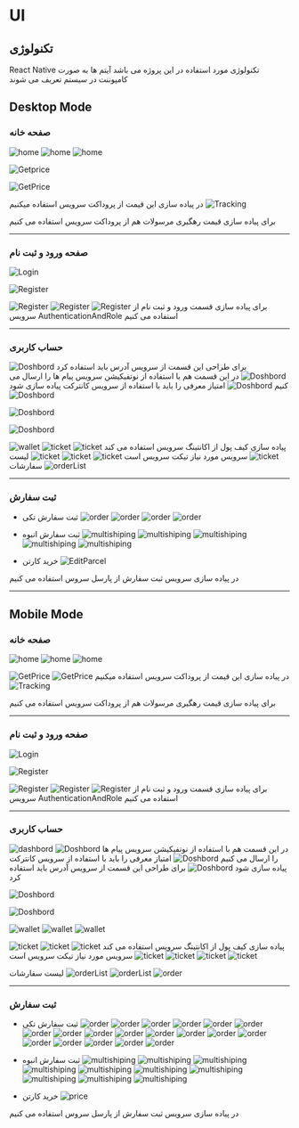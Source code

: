 # UI

## تکنولوژی 

React Native تکنولوژی مورد استفاده در این پروژه می باشد 
آیتم ها به صورت کامپوننت در سیستم تعریف می شوند

## Desktop Mode

### صفحه خانه

![home](imgs/desktop/home1.png)
![home](imgs/desktop/home2.png)
![home](imgs/desktop/home3.png)

![Getprice](imgs/desktop/travking2.png)

![GetPrice](imgs/desktop/getptice.png)

در پیاده سازی این قیمت از پروداکت سرویس استفاده میکنیم
![Tracking](imgs/desktop/tracking.png)

برای پیاده سازی قیمت رهگیری مرسولات هم از پروداکت سرویس استفاده می کنیم

---

### صفحه ورود و ثبت نام

![Login](imgs/desktop/login.png)

![Register](imgs/desktop/register.png)

![Register](imgs/desktop/forgetpassword.png)
![Register](imgs/desktop/forgetpassword1.png)
![Register](imgs/desktop/forgetpassword2.png)
 برای پیاده سازی قسمت ورود و ثبت نام از سرویس AuthenticationAndRole استفاده می کنیم

---

### حساب کاربری

![Doshbord](imgs/desktop/dashbord.png)
برای طراحی این قسمت از سرویس آدرس باید استفاده کرد
![Doshbord](imgs/desktop/dashbord1.png)
در این قسمت هم با استفاده از نوتفیکیشن سرویس پیام ها را ارسال می کنیم 
![Doshbord](imgs/desktop/dashbord2.png)
امتیاز معرفی را باید با استفاده از سرویس کانترکت پیاده سازی شود
![Doshbord](imgs/desktop/dashbord3.png)

![Doshbord](imgs/desktop/profile%20setting.png)

![Doshbord](imgs/desktop/profile%20setting1.png)

![wallet](imgs/desktop/wallet.jpg)
پیاده سازی کیف پول از اکانتینگ سرویس استفاده می کند
![ticket](imgs/desktop/ticket.png)
![ticket](imgs/desktop/ticket1.png)
![ticket](imgs/desktop/ticket2.png)
سرویس مورد نیاز تیکت سرویس است
![ticket](imgs/desktop/support.png)
![ticket](imgs/desktop/support1.png)
![ticket](imgs/desktop/support2.png)
 لیست سفارشات
![orderList](imgs/desktop/orderlist.png)

---

### ثبت سفارش

- ثبت سفارش تکی
![order](imgs/desktop/parcel2.jpg)
![order](imgs/desktop/parcel3.jpg)
![order](imgs/desktop/parcel.4jpg)
![order](imgs/desktop/parcel5.jpg)
 
- ثبت سفارش انبوه
  ![multishiping](imgs/desktop/multiship.png)
  ![multishiping](imgs/desktop/multiship1.png)
  ![multishiping](imgs/desktop/multiship2.png)
  ![multishiping](imgs/desktop/multiship3.png)
  ![multishiping](imgs/desktop/multiship4.png)

- خرید کارتن
    ![EditParcel](imgs/desktop/editparcel.jpg)

در پیاده سازی سرویس ثبت سفارش از پارسل سروس استفاده می کنیم

---

## Mobile Mode

### صفحه خانه

![home](imgs/PWA/home.jpg)
![home](imgs/PWA/homeDrawer.jpg)
![home](imgs/PWA/homeDrawer1.jpg)

![GetPrice](imgs/PWA/estelamSarie.jpg)
![GetPrice](imgs/PWA/estelamSarie1.png)
در پیاده سازی این قیمت از پروداکت سرویس استفاده میکنیم
![Tracking](imgs/PWA/tracking.jpg)

برای پیاده سازی قیمت رهگیری مرسولات هم از پروداکت سرویس استفاده می کنیم

---

### صفحه ورود و ثبت نام

![Login](imgs/PWA/login.png)

![Register](imgs/PWA/regisdter.jpg)

![Register](imgs/PWA/forget1.jpg)
![Register](imgs/PWA/forget2.jpg)
![Register](imgs/PWA/forget3.jpg)
 برای پیاده سازی قسمت ورود و ثبت نام از سرویس AuthenticationAndRole استفاده می کنیم

---

### حساب کاربری

![dashbord](imgs/PWA/dashbord.jpg)
![Doshbord](imgs/PWA/dashbord1.jpg)
در این قسمت هم با استفاده از نوتفیکیشن سرویس پیام ها را ارسال می کنیم 
![Doshbord](imgs/PWA/notification.jpg)
امتیاز معرفی را باید با استفاده از سرویس کانترکت پیاده سازی شود
![Doshbord](imgs/PWA/address.jpg)
برای طراحی این قسمت از سرویس آدرس باید استفاده کرد

![Doshbord](imgs/PWA/profile%20Setting.jpg)

![Doshbord](imgs/PWA/profile%20Setting1.jpg)

![wallet](imgs/PWA/wallet.jpg)
![wallet](imgs/PWA/wallet1.jpg)
![wallet](imgs/PWA/wallet2.jpg)

پیاده سازی کیف پول از اکانتینگ سرویس استفاده می کند
![ticket](imgs/PWA/ticket.jpg)
![ticket](imgs/PWA/ticket1.jpg)
![ticket](imgs/PWA/ticket2.jpg)
سرویس مورد نیاز تیکت سرویس است
![ticket](imgs/PWA/support.jpg)
![ticket](imgs/PWA/support1.jpg)
![ticket](imgs/PWA/support2.jpg)
![ticket](imgs/PWA/support3.jpg)

 لیست سفارشات
![orderList](imgs/PWA/orderList.jpg)
![orderList](imgs/PWA/orderListPayed.jpg)
![order](imgs/PWA/UI.jpg)


---

### ثبت سفارش

- ثبت سفارش تکی
![order](imgs/PWA/parcel1.jpg)
![order](imgs/PWA/parcel1-1.jpg)
![order](imgs/PWA/parcel1-2.jpg)
![order](imgs/PWA/parcel1-3.jpg)
![order](imgs/PWA/parcel1-4.jpg)
![order](imgs/PWA/parcel1-5.jpg)
![order](imgs/PWA/parcel1-6.jpg)
![order](imgs/PWA/parcel1-7.jpg)
![order](imgs/PWA/parcel2.jpg.jpg)
![order](imgs/PWA/parcel3.jpg)
![order](imgs/PWA/parcel4.jpg)
![order](imgs/PWA/parcel5.jpg)
![order](imgs/PWA/parcel6.jpg)
![order](imgs/PWA/parcel7.jpg)
![order](imgs/PWA/parcel8.jpg)
![order](imgs/PWA/parcel9.jpg)
![order](imgs/PWA/parcel10.jpg)
![order](imgs/PWA/parcel11.jpg)
![order](imgs/PWA/parcel12.jpg)

- ثبت سفارش انبوه
  ![multishiping](imgs/PWA/parcelmulty.jpg)
  ![multishiping](imgs/PWA/parcelmulty1.jpg)
  ![multishiping](imgs/PWA/parcelmulty2.jpg)
  ![multishiping](imgs/PWA/parcelmulty3.jpg)
  ![multishiping](imgs/PWA/parcelmulty4.jpg)
  ![multishiping](imgs/PWA/parcelmulty5.jpg)
  ![multishiping](imgs/PWA/parcelmulty6.jpg)
  ![multishiping](imgs/PWA/parcelmulty7.jpg)
  ![multishiping](imgs/PWA/parcelmulty8.jpg)
  ![multishiping](imgs/PWA/parcelmulty9.jpg)
- خرید کارتن
   ![price](imgs/PWA/buyParcel.jpg)

در پیاده سازی سرویس ثبت سفارش از پارسل سروس استفاده می کنیم
